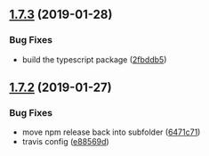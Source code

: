 ## [1.7.3](https://github.com/justindujardin/mathtastic/compare/v1.7.2...v1.7.3) (2019-01-28)


### Bug Fixes

* build the typescript package ([2fbddb5](https://github.com/justindujardin/mathtastic/commit/2fbddb5))

## [1.7.2](https://github.com/justindujardin/mathtastic/compare/v1.7.1...v1.7.2) (2019-01-27)


### Bug Fixes

* move npm release back into subfolder ([6471c71](https://github.com/justindujardin/mathtastic/commit/6471c71))
* travis config ([e88569d](https://github.com/justindujardin/mathtastic/commit/e88569d))
